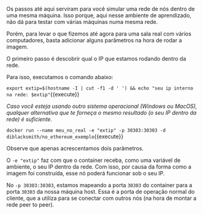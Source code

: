 Os passos até aqui serviram para você simular uma rede de nós dentro de uma mesma máquina. Isso porque, aqui nesse ambiente de aprendizado, não dá para testar com várias máquinas numa mesma rede.

Porém, para levar o que fizemos até agora para uma sala real com vários computadores, basta adicionar alguns parâmetros na hora de rodar a imagem.

O primeiro passo é descobrir qual o IP que estamos rodando dentro da rede.

Para isso, executamos o comando abaixo:

`export extip=$(hostname -I | cut -f1 -d ' ') && echo "seu ip interno na rede: $extip"`{{execute}}

_Caso você esteja usando outro sistema operacional (Windows ou MacOS), qualquer alternativa que te forneça o mesmo resultado (o seu IP dentro da rede) é suficiente._

`docker run --name meu_no_real -e "extip" -p 30303:30303 -d diblacksmith/no_ethereum_exemplo`{{execute}}

Observe que apenas acrescentamos dois parâmetros.

O `-e "extip"` faz com que o container receba, como uma variável de ambiente, o seu IP dentro da rede. Com isso, por causa da forma como a imagem foi construída, esse nó poderá funcionar sob o seu IP.

No `-p 30303:30303`, estamos mapeando a porta `30303` do container para a porta `30303` da nossa máquina host. Essa é a porta de operação normal do cliente, que a utiliza para se conectar com outros nós (na hora de montar a rede peer to peer).